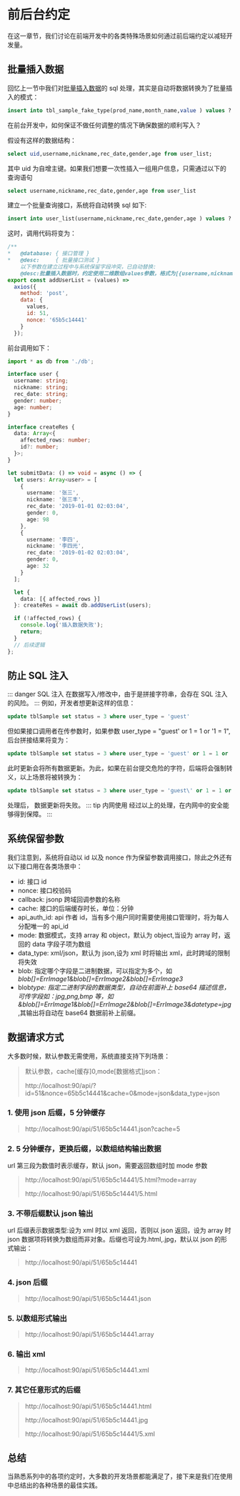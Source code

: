 # 前后台约定

在这一章节，我们讨论在前端开发中的各类特殊场景如何通过前后端约定以减轻开发量。

## 批量插入数据

回忆上一节中我们对[批量插入数据](./crud.html#批量插入)的 sql 处理，其实是自动将数据转换为了批量插入的模式：

```sql
insert into tbl_sample_fake_type(prod_name,month_name,value ) values ?
```

在前台开发中，如何保证不做任何调整的情况下确保数据的顺利写入？

假设有这样的数据结构：

```sql
select uid,username,nickname,rec_date,gender,age from user_list;
```

其中 uid 为自增主键。如果我们想要一次性插入一组用户信息，只需通过以下的查询语句

```sql
select username,nickname,rec_date,gender,age from user_list
```

建立一个批量查询接口，系统将自动转换 sql 如下:

```sql
insert into user_list(username,nickname,rec_date,gender,age ) values ?
```

这时，调用代码将变为：

```js
/**
*   @database: { 接口管理 }
*   @desc:     { 批量接口测试 } 
	以下参数在建立过程中与系统保留字段冲突，已自动替换:
	@desc:批量插入数据时，约定使用二维数组values参数，格式为[{username,nickname,rec_date,gender,age }]，数组的每一项表示一条数据*/
export const addUserList = (values) =>
  axios({
    method: 'post',
    data: {
      values,
      id: 51,
      nonce: '65b5c14441'
    }
  });
```

前台调用如下：

```ts
import * as db from './db';

interface user {
  username: string;
  nickname: string;
  rec_date: string;
  gender: number;
  age: number;
}

interface createRes {
  data: Array<{
    affected_rows: number;
    id?: number;
  }>;
}

let submitData: () => void = async () => {
  let users: Array<user> = [
    {
      username: '张三',
      nickname: '张三丰',
      rec_date: '2019-01-01 02:03:04',
      gender: 0,
      age: 98
    },
    {
      username: '李四',
      nickname: '李四光',
      rec_date: '2019-01-02 02:03:04',
      gender: 0,
      age: 32
    }
  ];

  let {
    data: [{ affected_rows }]
  }: createRes = await db.addUserList(users);

  if (!affected_rows) {
    console.log('插入数据失败');
    return;
  }
  // 后续逻辑
};
```

## 防止 SQL 注入

::: danger SQL 注入
在数据写入/修改中，由于是拼接字符串，会存在 SQL 注入的风险。
:::
例如，开发者想更新这样的信息：

```sql
update tblSample set status = 3 where user_type = 'guest'
```

但如果接口调用者在传参数时，如果参数 user_type = "guest' or 1 = 1 or '1 = 1",后台拼接结果将变为：

```sql
update tblSample set status = 3 where user_type = 'guest' or 1 = 1 or '1 = 1';
```

此时更新会将所有数据更新。为此，如果在前台提交危险的字符，后端将会强制转义，以上场景将被转换为：

```sql
update tblSample set status = 3 where user_type = 'guest\' or 1 = 1 or \'1 = 1';
```

处理后， 数据更新将失败。
::: tip 内网使用
经过以上的处理，在内网中的安全能够得到保障。
:::

## 系统保留参数

我们注意到，系统将自动以 id 以及 nonce 作为保留参数调用接口，除此之外还有以下接口用在各类场景中：

- id: 接口 id
- nonce: 接口校验码
- callback: jsonp 跨域回调参数的名称
- cache: 接口的后端缓存时长，单位：分钟
- api_auth_id: api 作者 id，当有多个用户同时需要使用接口管理时，将为每人分配唯一的 api_id
- mode: 数据模式，支持 array 和 object，默认为 object,当设为 array 时，返回的 data 字段子项为数组
- data_type: xml/json，默认为 json,设为 xml 时将输出 xml，此时跨域的限制将失效
- blob: 指定哪个字段是二进制数据，可以指定为多个，如 _blob[]=ErrImage1&blob[]=ErrImage2&blob[]=ErrImage3_
- blob*type: 指定二进制字段的数据类型，自动在前面补上 base64 描述信息，可传字段如：jpg,png,bmp 等，如 *&blob[]=ErrImage1&blob[]=ErrImage2&blob[]=ErrImage3&date*type=jpg*,其输出将自动在 base64 数据前补上前缀。

## 数据请求方式

大多数时候，默认参数无需使用，系统直接支持下列场景：

> 默认参数，cache[缓存]0,mode[数据格式]json：
>
> http://localhost:90/api/?id=51&nonce=65b5c14441&cache=0&mode=json&data_type=json

### 1. 使用 json 后缀，5 分钟缓存

> http://localhost:90/api/51/65b5c14441.json?cache=5

### 2. 5 分钟缓存，更换后缀，以数组结构输出数据

url 第三段为数值时表示缓存，默认 json，需要返回数组时加 mode 参数

> http://localhost:90/api/51/65b5c14441/5.html?mode=array
>
> http://localhost:90/api/51/65b5c14441/5.html

### 3. 不带后缀默认 json 输出

url 后缀表示数据类型:设为 xml 时以 xml 返回，否则以 json 返回，设为 array 时 json 数据项将转换为数组而非对象。后缀也可设为.html,.jpg，默认以 json 的形式输出：

> http://localhost:90/api/51/65b5c14441

### 4. json 后缀

> http://localhost:90/api/51/65b5c14441.json

### 5. 以数组形式输出

> http://localhost:90/api/51/65b5c14441.array

### 6. 输出 xml

> http://localhost:90/api/51/65b5c14441.xml

### 7. 其它任意形式的后缀

> http://localhost:90/api/51/65b5c14441.html
>
> http://localhost:90/api/51/65b5c14441.jpg
>
> http://localhost:90/api/51/65b5c14441/5.xml

## 总结

当熟悉系列中的各项约定时，大多数的开发场景都能满足了，接下来是我们在使用中总结出的各种场景的最佳实践。
